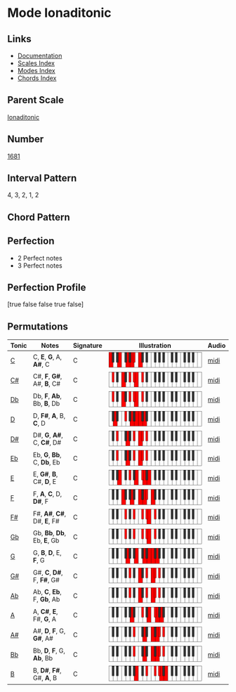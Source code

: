 # Mode Ionaditonic

## Links

- [Documentation](index.md)
- [Scales Index](Scales.md)
- [Modes Index](Modes.md)
- [Chords Index](Chords.md)

## Parent Scale

[Ionaditonic](ScaleIonaditonic.md)

## Number

[1681](https://ianring.com/musictheory/scales/1681)

## Interval Pattern

4, 3, 2, 1, 2

## Chord Pattern



## Perfection

- 2 Perfect notes
- 3 Perfect notes

## Perfection Profile

[true false false true false]

## Permutations

| Tonic | Notes | Signature | Illustration | Audio |
|-------|-------|-----------|--------------|-------|
| [C](ModeCNaturalIonaditonic.md) | C, **E**, **G**, A, **A#**, C | C | ![CNaturalIonaditonic](ModeCNaturalIonaditonic.png) | [midi](https://github.com/edipermadi/music/blob/main/docs/ModeCNaturalIonaditonic.mid?raw=true) |
| [C#](ModeCSharpIonaditonic.md) | C#, **F**, **G#**, A#, **B**, C# | C | ![CSharpIonaditonic](ModeCSharpIonaditonic.png) | [midi](https://github.com/edipermadi/music/blob/main/docs/ModeCSharpIonaditonic.mid?raw=true) |
| [Db](ModeDFlatIonaditonic.md) | Db, **F**, **Ab**, Bb, **B**, Db | C | ![DFlatIonaditonic](ModeDFlatIonaditonic.png) | [midi](https://github.com/edipermadi/music/blob/main/docs/ModeDFlatIonaditonic.mid?raw=true) |
| [D](ModeDNaturalIonaditonic.md) | D, **F#**, **A**, B, **C**, D | C | ![DNaturalIonaditonic](ModeDNaturalIonaditonic.png) | [midi](https://github.com/edipermadi/music/blob/main/docs/ModeDNaturalIonaditonic.mid?raw=true) |
| [D#](ModeDSharpIonaditonic.md) | D#, **G**, **A#**, C, **C#**, D# | C | ![DSharpIonaditonic](ModeDSharpIonaditonic.png) | [midi](https://github.com/edipermadi/music/blob/main/docs/ModeDSharpIonaditonic.mid?raw=true) |
| [Eb](ModeEFlatIonaditonic.md) | Eb, **G**, **Bb**, C, **Db**, Eb | C | ![EFlatIonaditonic](ModeEFlatIonaditonic.png) | [midi](https://github.com/edipermadi/music/blob/main/docs/ModeEFlatIonaditonic.mid?raw=true) |
| [E](ModeENaturalIonaditonic.md) | E, **G#**, **B**, C#, **D**, E | C | ![ENaturalIonaditonic](ModeENaturalIonaditonic.png) | [midi](https://github.com/edipermadi/music/blob/main/docs/ModeENaturalIonaditonic.mid?raw=true) |
| [F](ModeFNaturalIonaditonic.md) | F, **A**, **C**, D, **D#**, F | C | ![FNaturalIonaditonic](ModeFNaturalIonaditonic.png) | [midi](https://github.com/edipermadi/music/blob/main/docs/ModeFNaturalIonaditonic.mid?raw=true) |
| [F#](ModeFSharpIonaditonic.md) | F#, **A#**, **C#**, D#, **E**, F# | C | ![FSharpIonaditonic](ModeFSharpIonaditonic.png) | [midi](https://github.com/edipermadi/music/blob/main/docs/ModeFSharpIonaditonic.mid?raw=true) |
| [Gb](ModeGFlatIonaditonic.md) | Gb, **Bb**, **Db**, Eb, **E**, Gb | C | ![GFlatIonaditonic](ModeGFlatIonaditonic.png) | [midi](https://github.com/edipermadi/music/blob/main/docs/ModeGFlatIonaditonic.mid?raw=true) |
| [G](ModeGNaturalIonaditonic.md) | G, **B**, **D**, E, **F**, G | C | ![GNaturalIonaditonic](ModeGNaturalIonaditonic.png) | [midi](https://github.com/edipermadi/music/blob/main/docs/ModeGNaturalIonaditonic.mid?raw=true) |
| [G#](ModeGSharpIonaditonic.md) | G#, **C**, **D#**, F, **F#**, G# | C | ![GSharpIonaditonic](ModeGSharpIonaditonic.png) | [midi](https://github.com/edipermadi/music/blob/main/docs/ModeGSharpIonaditonic.mid?raw=true) |
| [Ab](ModeAFlatIonaditonic.md) | Ab, **C**, **Eb**, F, **Gb**, Ab | C | ![AFlatIonaditonic](ModeAFlatIonaditonic.png) | [midi](https://github.com/edipermadi/music/blob/main/docs/ModeAFlatIonaditonic.mid?raw=true) |
| [A](ModeANaturalIonaditonic.md) | A, **C#**, **E**, F#, **G**, A | C | ![ANaturalIonaditonic](ModeANaturalIonaditonic.png) | [midi](https://github.com/edipermadi/music/blob/main/docs/ModeANaturalIonaditonic.mid?raw=true) |
| [A#](ModeASharpIonaditonic.md) | A#, **D**, **F**, G, **G#**, A# | C | ![ASharpIonaditonic](ModeASharpIonaditonic.png) | [midi](https://github.com/edipermadi/music/blob/main/docs/ModeASharpIonaditonic.mid?raw=true) |
| [Bb](ModeBFlatIonaditonic.md) | Bb, **D**, **F**, G, **Ab**, Bb | C | ![BFlatIonaditonic](ModeBFlatIonaditonic.png) | [midi](https://github.com/edipermadi/music/blob/main/docs/ModeBFlatIonaditonic.mid?raw=true) |
| [B](ModeBNaturalIonaditonic.md) | B, **D#**, **F#**, G#, **A**, B | C | ![BNaturalIonaditonic](ModeBNaturalIonaditonic.png) | [midi](https://github.com/edipermadi/music/blob/main/docs/ModeBNaturalIonaditonic.mid?raw=true) |
